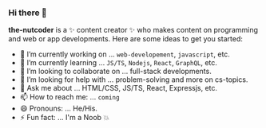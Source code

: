 ### Hi there 👋

**the-nutcoder** is a ✨ content creator ✨ who makes content on programming and web or app developments.
Here are some ideas to get you started:

- 🔭 I’m currently working on ... `web-developement`, `javascript`, etc.
- 🌱 I’m currently learning ... `JS/TS`, `Nodejs`, `React`, `GraphQL`, etc.
- 👯 I’m looking to collaborate on ... full-stack developments.
- 🤔 I’m looking for help with ... problem-solving and more on cs-topics.
- 💬 Ask me about ... HTML/CSS, JS/TS, React, Expressjs, etc.
- 📫 How to reach me: ... `coming`
- 😄 Pronouns: ... He/His.
- ⚡ Fun fact: ... I'm a Noob :boom:
